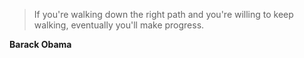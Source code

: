 >If you're walking down the right path and you're willing to keep walking, eventually you'll make progress.

**Barack Obama**